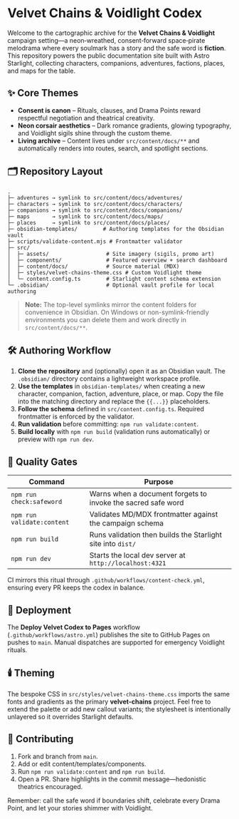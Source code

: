 # Velvet Chains & Voidlight Codex

Welcome to the cartographic archive for the **Velvet Chains & Voidlight** campaign setting—a neon‑wreathed, consent‑forward space‑pirate melodrama where every soulmark has a story and the safe word is **fiction**. This repository powers the public documentation site built with Astro Starlight, collecting characters, companions, adventures, factions, places, and maps for the table.

## ✨ Core Themes

- **Consent is canon** – Rituals, clauses, and Drama Points reward respectful negotiation and theatrical creativity.
- **Neon corsair aesthetics** – Dark romance gradients, glowing typography, and Voidlight sigils shine through the custom theme.
- **Living archive** – Content lives under `src/content/docs/**` and automatically renders into routes, search, and spotlight sections.

## 🗂️ Repository Layout

```
.
├─ adventures → symlink to src/content/docs/adventures/
├─ characters → symlink to src/content/docs/characters/
├─ companions → symlink to src/content/docs/companions/
├─ maps       → symlink to src/content/docs/maps/
├─ places     → symlink to src/content/docs/places/
├─ obsidian-templates/        # Authoring templates for the Obsidian vault
├─ scripts/validate-content.mjs # Frontmatter validator
├─ src/
│  ├─ assets/                  # Site imagery (sigils, promo art)
│  ├─ components/              # Featured overview + search dashboard
│  ├─ content/docs/            # Source material (MDX)
│  ├─ styles/velvet-chains-theme.css # Custom Voidlight theme
│  └─ content.config.ts        # Starlight content schema extension
└─ .obsidian/                  # Optional vault profile for local authoring
```

> **Note:** The top-level symlinks mirror the content folders for convenience in Obsidian. On Windows or non-symlink-friendly environments you can delete them and work directly in `src/content/docs/**`.

## 🛠️ Authoring Workflow

1. **Clone the repository** and (optionally) open it as an Obsidian vault. The `.obsidian/` directory contains a lightweight workspace profile.
2. **Use the templates** in `obsidian-templates/` when creating a new character, companion, faction, adventure, place, or map. Copy the file into the matching directory and replace the `{{...}}` placeholders.
3. **Follow the schema** defined in `src/content.config.ts`. Required frontmatter is enforced by the validator.
4. **Run validation** before committing: `npm run validate:content`.
5. **Build locally** with `npm run build` (validation runs automatically) or preview with `npm run dev`.

## 🧪 Quality Gates

| Command | Purpose |
|---------|---------|
| `npm run check:safeword`   | Warns when a document forgets to invoke the sacred safe word |
| `npm run validate:content` | Validates MD/MDX frontmatter against the campaign schema |
| `npm run build`            | Runs validation then builds the Starlight site into `dist/` |
| `npm run dev`              | Starts the local dev server at `http://localhost:4321` |

CI mirrors this ritual through `.github/workflows/content-check.yml`, ensuring every PR keeps the codex in balance.

## 🚀 Deployment

The **Deploy Velvet Codex to Pages** workflow (`.github/workflows/astro.yml`) publishes the site to GitHub Pages on pushes to `main`. Manual dispatches are supported for emergency Voidlight rituals.

## 🕯️ Theming

The bespoke CSS in `src/styles/velvet-chains-theme.css` imports the same fonts and gradients as the primary **velvet-chains** project. Feel free to extend the palette or add new callout variants; the stylesheet is intentionally unlayered so it overrides Starlight defaults.

## 🤝 Contributing

1. Fork and branch from `main`.
2. Add or edit content/templates/components.
3. Run `npm run validate:content` and `npm run build`.
4. Open a PR. Share highlights in the commit message—hedonistic theatrics encouraged.

Remember: call the safe word if boundaries shift, celebrate every Drama Point, and let your stories shimmer with Voidlight.
